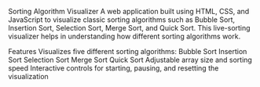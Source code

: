  Sorting Algorithm Visualizer A web application built using HTML, CSS, and JavaScript to visualize classic sorting algorithms such as Bubble Sort, Insertion Sort, Selection Sort, Merge Sort, and Quick Sort. This live-sorting visualizer helps in understanding how different sorting algorithms work.

Features Visualizes five different sorting algorithms: Bubble Sort Insertion Sort Selection Sort Merge Sort Quick Sort Adjustable array size and sorting speed Interactive controls for starting, pausing, and resetting the visualization
